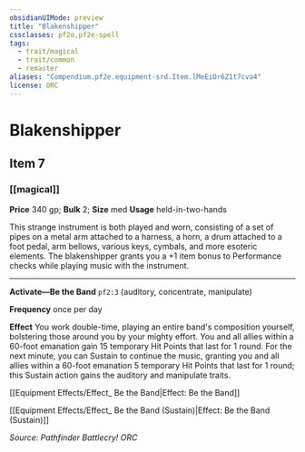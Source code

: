 ```yaml
---
obsidianUIMode: preview
title: "Blakenshipper"
cssclasses: pf2e,pf2e-spell
tags:
  - trait/magical
  - trait/common
  - remaster
aliases: "Compendium.pf2e.equipment-srd.Item.lMeEiOr6Z1t7cva4"
license: ORC
---
```

# Blakenshipper
## Item 7
### [[magical]]


**Price** 340 gp; 
**Bulk** 2; **Size** med
**Usage** held-in-two-hands

This strange instrument is both played and worn, consisting of a set of pipes on a metal arm attached to a harness, a horn, a drum attached to a foot pedal, arm bellows, various keys, cymbals, and more esoteric elements. The blakenshipper grants you a +1 item bonus to Performance checks while playing music with the instrument.

* * *

**Activate—Be the Band** `pf2:3` (auditory, concentrate, manipulate)

**Frequency** once per day

**Effect** You work double-time, playing an entire band's composition yourself, bolstering those around you by your mighty effort. You and all allies within a 60-foot emanation gain 15 temporary Hit Points that last for 1 round. For the next minute, you can Sustain to continue the music, granting you and all allies within a 60-foot emanation 5 temporary Hit Points that last for 1 round; this Sustain action gains the auditory and manipulate traits.

[[Equipment Effects/Effect_ Be the Band|Effect: Be the Band]]

[[Equipment Effects/Effect_ Be the Band (Sustain)|Effect: Be the Band (Sustain)]]

*Source: Pathfinder Battlecry!*
*ORC*